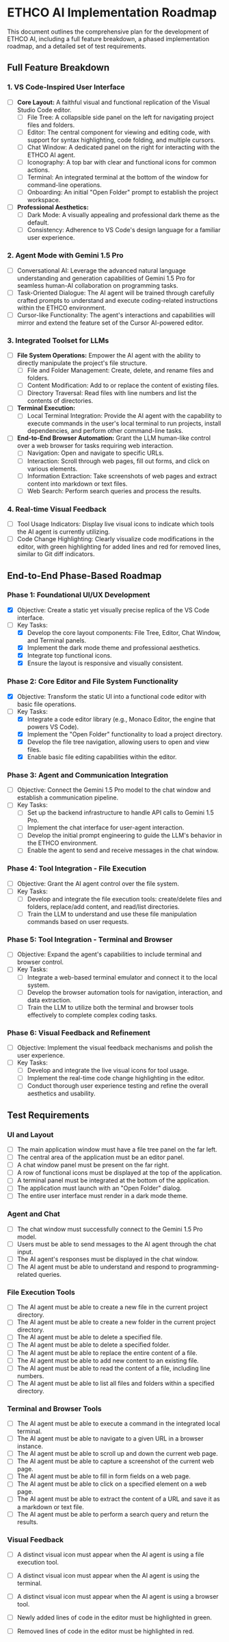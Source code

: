 # ETHCO AI Implementation Roadmap

This document outlines the comprehensive plan for the development of ETHCO AI, including a full feature breakdown, a phased implementation roadmap, and a detailed set of test requirements.

## Full Feature Breakdown

### 1. VS Code-Inspired User Interface

- [ ] **Core Layout:** A faithful visual and functional replication of the Visual Studio Code editor.
  - [ ] File Tree: A collapsible side panel on the left for navigating project files and folders.
  - [ ] Editor: The central component for viewing and editing code, with support for syntax highlighting, code folding, and multiple cursors.
  - [ ] Chat Window: A dedicated panel on the right for interacting with the ETHCO AI agent.
  - [ ] Iconography: A top bar with clear and functional icons for common actions.
  - [ ] Terminal: An integrated terminal at the bottom of the window for command-line operations.
  - [ ] Onboarding: An initial "Open Folder" prompt to establish the project workspace.

- [ ] **Professional Aesthetics:**
  - [ ] Dark Mode: A visually appealing and professional dark theme as the default.
  - [ ] Consistency: Adherence to VS Code's design language for a familiar user experience.

### 2. Agent Mode with Gemini 1.5 Pro

- [ ] Conversational AI: Leverage the advanced natural language understanding and generation capabilities of Gemini 1.5 Pro for seamless human-AI collaboration on programming tasks.
- [ ] Task-Oriented Dialogue: The AI agent will be trained through carefully crafted prompts to understand and execute coding-related instructions within the ETHCO environment.
- [ ] Cursor-like Functionality: The agent's interactions and capabilities will mirror and extend the feature set of the Cursor AI-powered editor.

### 3. Integrated Toolset for LLMs

- [ ] **File System Operations:** Empower the AI agent with the ability to directly manipulate the project's file structure.
  - [ ] File and Folder Management: Create, delete, and rename files and folders.
  - [ ] Content Modification: Add to or replace the content of existing files.
  - [ ] Directory Traversal: Read files with line numbers and list the contents of directories.

- [ ] **Terminal Execution:**
  - [ ] Local Terminal Integration: Provide the AI agent with the capability to execute commands in the user's local terminal to run projects, install dependencies, and perform other command-line tasks.

- [ ] **End-to-End Browser Automation:** Grant the LLM human-like control over a web browser for tasks requiring web interaction.
  - [ ] Navigation: Open and navigate to specific URLs.
  - [ ] Interaction: Scroll through web pages, fill out forms, and click on various elements.
  - [ ] Information Extraction: Take screenshots of web pages and extract content into markdown or text files.
  - [ ] Web Search: Perform search queries and process the results.

### 4. Real-time Visual Feedback

- [ ] Tool Usage Indicators: Display live visual icons to indicate which tools the AI agent is currently utilizing.
- [ ] Code Change Highlighting: Clearly visualize code modifications in the editor, with green highlighting for added lines and red for removed lines, similar to Git diff indicators.

## End-to-End Phase-Based Roadmap

### Phase 1: Foundational UI/UX Development

- [x] Objective: Create a static yet visually precise replica of the VS Code interface.
- [ ] Key Tasks:
  - [x] Develop the core layout components: File Tree, Editor, Chat Window, and Terminal panels.
  - [x] Implement the dark mode theme and professional aesthetics.
  - [x] Integrate top functional icons.
  - [x] Ensure the layout is responsive and visually consistent.

### Phase 2: Core Editor and File System Functionality

- [x] Objective: Transform the static UI into a functional code editor with basic file operations.
- [ ] Key Tasks:
  - [x] Integrate a code editor library (e.g., Monaco Editor, the engine that powers VS Code).
  - [x] Implement the "Open Folder" functionality to load a project directory.
  - [x] Develop the file tree navigation, allowing users to open and view files.
  - [x] Enable basic file editing capabilities within the editor.

### Phase 3: Agent and Communication Integration

- [ ] Objective: Connect the Gemini 1.5 Pro model to the chat window and establish a communication pipeline.
- [ ] Key Tasks:
  - [ ] Set up the backend infrastructure to handle API calls to Gemini 1.5 Pro.
  - [ ] Implement the chat interface for user-agent interaction.
  - [ ] Develop the initial prompt engineering to guide the LLM's behavior in the ETHCO environment.
  - [ ] Enable the agent to send and receive messages in the chat window.

### Phase 4: Tool Integration - File Execution

- [ ] Objective: Grant the AI agent control over the file system.
- [ ] Key Tasks:
  - [ ] Develop and integrate the file execution tools: create/delete files and folders, replace/add content, and read/list directories.
  - [ ] Train the LLM to understand and use these file manipulation commands based on user requests.

### Phase 5: Tool Integration - Terminal and Browser

- [ ] Objective: Expand the agent's capabilities to include terminal and browser control.
- [ ] Key Tasks:
  - [ ] Integrate a web-based terminal emulator and connect it to the local system.
  - [ ] Develop the browser automation tools for navigation, interaction, and data extraction.
  - [ ] Train the LLM to utilize both the terminal and browser tools effectively to complete complex coding tasks.

### Phase 6: Visual Feedback and Refinement

- [ ] Objective: Implement the visual feedback mechanisms and polish the user experience.
- [ ] Key Tasks:
  - [ ] Develop and integrate the live visual icons for tool usage.
  - [ ] Implement the real-time code change highlighting in the editor.
  - [ ] Conduct thorough user experience testing and refine the overall aesthetics and usability.

## Test Requirements

### UI and Layout

- [ ] The main application window must have a file tree panel on the far left.
- [ ] The central area of the application must be an editor panel.
- [ ] A chat window panel must be present on the far right.
- [ ] A row of functional icons must be displayed at the top of the application.
- [ ] A terminal panel must be integrated at the bottom of the application.
- [ ] The application must launch with an "Open Folder" dialog.
- [ ] The entire user interface must render in a dark mode theme.

### Agent and Chat

- [ ] The chat window must successfully connect to the Gemini 1.5 Pro model.
- [ ] Users must be able to send messages to the AI agent through the chat input.
- [ ] The AI agent's responses must be displayed in the chat window.
- [ ] The AI agent must be able to understand and respond to programming-related queries.

### File Execution Tools

- [ ] The AI agent must be able to create a new file in the current project directory.
- [ ] The AI agent must be able to create a new folder in the current project directory.
- [ ] The AI agent must be able to delete a specified file.
- [ ] The AI agent must be able to delete a specified folder.
- [ ] The AI agent must be able to replace the entire content of a file.
- [ ] The AI agent must be able to add new content to an existing file.
- [ ] The AI agent must be able to read the content of a file, including line numbers.
- [ ] The AI agent must be able to list all files and folders within a specified directory.

### Terminal and Browser Tools

- [ ] The AI agent must be able to execute a command in the integrated local terminal.
- [ ] The AI agent must be able to navigate to a given URL in a browser instance.
- [ ] The AI agent must be able to scroll up and down the current web page.
- [ ] The AI agent must be able to capture a screenshot of the current web page.
- [ ] The AI agent must be able to fill in form fields on a web page.
- [ ] The AI agent must be able to click on a specified element on a web page.
- [ ] The AI agent must be able to extract the content of a URL and save it as a markdown or text file.
- [ ] The AI agent must be able to perform a search query and return the results.

### Visual Feedback

- [ ] A distinct visual icon must appear when the AI agent is using a file execution tool.
- [ ] A distinct visual icon must appear when the AI agent is using the terminal.
- [ ] A distinct visual icon must appear when the AI agent is using a browser tool.
- [ ] Newly added lines of code in the editor must be highlighted in green.
- [ ] Removed lines of code in the editor must be highlighted in red.


